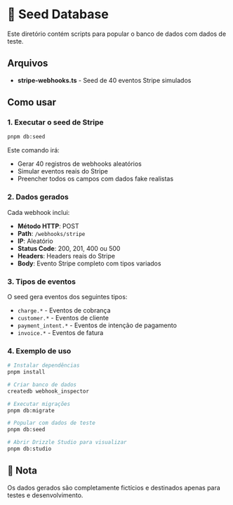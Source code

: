 # 🌱 Seed Database

Este diretório contém scripts para popular o banco de dados com dados de teste.

## Arquivos

- **stripe-webhooks.ts** - Seed de 40 eventos Stripe simulados

## Como usar

### 1. Executar o seed de Stripe

```bash
pnpm db:seed
```

Este comando irá:

- Gerar 40 registros de webhooks aleatórios
- Simular eventos reais do Stripe
- Preencher todos os campos com dados fake realistas

### 2. Dados gerados

Cada webhook inclui:

- **Método HTTP**: POST
- **Path**: `/webhooks/stripe`
- **IP**: Aleatório
- **Status Code**: 200, 201, 400 ou 500
- **Headers**: Headers reais do Stripe
- **Body**: Evento Stripe completo com tipos variados

### 3. Tipos de eventos

O seed gera eventos dos seguintes tipos:

- `charge.*` - Eventos de cobrança
- `customer.*` - Eventos de cliente
- `payment_intent.*` - Eventos de intenção de pagamento
- `invoice.*` - Eventos de fatura

### 4. Exemplo de uso

```bash
# Instalar dependências
pnpm install

# Criar banco de dados
createdb webhook_inspector

# Executar migrações
pnpm db:migrate

# Popular com dados de teste
pnpm db:seed

# Abrir Drizzle Studio para visualizar
pnpm db:studio
```

## 📝 Nota

Os dados gerados são completamente fictícios e destinados apenas para testes e desenvolvimento.
